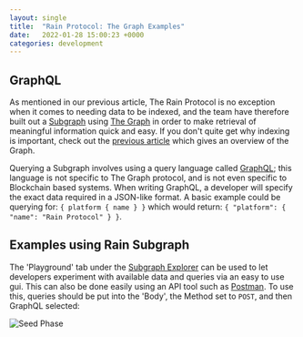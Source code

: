```yaml
---
layout: single
title:  "Rain Protocol: The Graph Examples"
date:   2022-01-28 15:00:23 +0000
categories: development
---
```


## GraphQL

As mentioned in our previous article, The Rain Protocol is no exception when it comes to needing data to be indexed, and the team have therefore built out a [Subgraph][subgraph] using [The Graph][the-graph] in order to make retrieval of meaningful information quick and easy. If you don't quite get why indexing is important, check out the [previous article][graph-overview] which gives an overview of the Graph.

Querying a Subgraph involves using a query language called [GraphQL][graph-ql]; this language is not specific to The Graph protocol, and is not even specific to Blockchain based systems. When writing GraphQL, a developer will specify the exact data required in a JSON-like format. A basic example could be querying for: `{ platform { name } }` which would return: `{ "platform": { "name": "Rain Protocol" } }`.

## Examples using Rain Subgraph

The 'Playground' tab under the [Subgraph Explorer][subgraph] can be used to let developers experiment with available data and queries via an easy to use gui. This can also be done easily using an API tool such as [Postman][postman]. To use this, queries should be put into the 'Body', the Method set to `POST`, and then GraphQL selected:


![Seed Phase](https://assets.unegma.net/rainprotocol.xyz/blog/postman-example.jpg "Seed Phase")




[graph-overview]: https://blog.rainprotocol.xyz/various/rain-protocol-the-graph-overview/
[the-graph]: https://thegraph.com/en/
[graph-ql]: https://graphql.org/
[subgraph]: https://thegraph.com/docs/en/developer/define-subgraph-hosted/
[rain-subgraph]: https://thegraph.com/hosted-service/subgraph/beehive-innovation/rain-protocol
[discord]: https://discord.gg/dzYS3JSwDP
[postman]: https://www.postman.com/
